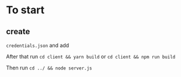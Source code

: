 # To start

## create

`credentials.json`
and add


After that run `cd client && yarn build` or `cd client && npm run build`

Then run `cd ../ && node server.js`
